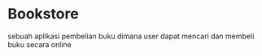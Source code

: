 # Bookstore
sebuah aplikasi pembelian buku dimana user dapat mencari dan membeli buku secara online
